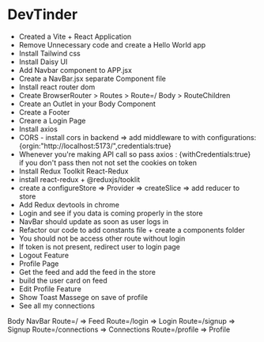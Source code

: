 # DevTinder

- Created a Vite + React Application
- Remove Unnecessary code and create a Hello World app
- Install Tailwind css
- Install Daisy UI
- Add Navbar component to APP.jsx
- Create a NavBar.jsx separate Component file
- Install react router dom
- Create BrowserRouter > Routes > Route=/ Body > RouteChildren
- Create an Outlet in your Body Component
- Create a Footer
- Creare a Login Page
- Install axios 
- CORS - install cors in backend => add middleware to with configurations: {orgin:"http://localhost:5173/",credentials:true}
- Whenever you're  making API call so pass axios : {withCredentials:true} if you don't pass then not not set the cookies on token
- Install Redux Toolkit React-Redux
- install react-redux + @reduxjs/tooklit 
- create a configureStore => Provider => createSlice => add reducer to store
- Add Redux devtools in chrome
- Login and see if you data is coming properly in the store
- NavBar should update as soon as user logs in
- Refactor our code to add constants file + create a components folder 
- You should not be access other route without login
- If token is not present, redirect user to login page
- Logout Feature
- Profile Page
- Get the feed and add the feed in the store
- build the user card on feed
- Edit Profile Feature
- Show Toast Massege on save of profile
- See all my connections


Body
    NavBar
    Route=/ => Feed
    Route=/login => Login
    Route=/signup => Signup
    Route=/connections => Connections
    Route=/profile => Profile